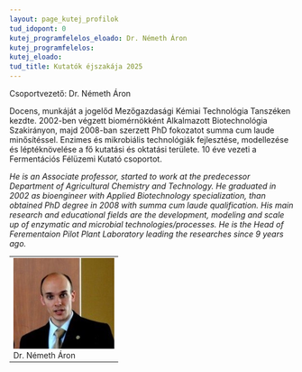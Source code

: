 ```yaml
---
layout: page_kutej_profilok
tud_idopont: 0
kutej_programfelelos_eloado: Dr. Németh Áron
kutej_programfelelos: 
kutej_eloado:
tud_title: Kutatók éjszakája 2025
---
```

Csoportvezető: Dr. Németh Áron	

Docens, munkáját a jogelőd Mezőgazdasági Kémiai Technológia Tanszéken kezdte. 2002-ben végzett biomérnökként Alkalmazott Biotechnológia Szakirányon, majd 2008-ban szerzett PhD fokozatot summa cum laude minősítéssel. Enzimes és mikrobiális technológiák fejlesztése, modellezése és léptéknövelése a fő kutatási és oktatási területe. 10 éve vezeti a Fermentációs Félüzemi Kutató csoportot.

*He is an Associate professor, started to work at the predecessor Department of Agricultural Chemistry and Technology. He graduated in 2002 as bioengineer with Applied Biotechnology specialization, than obtained PhD degree in 2008 with summa cum laude qualification. His main research and educational fields are the development, modeling and scale up of enzymatic and microbial technologies/processes. He is the Head of Ferementaion Pilot Plant Laboratory leading the researches since 9 years ago.*

 <table class="picture">
<tr>
<td>

<div class="gallery">
    <img src="images/nemeth_aron.jpg" max-width="250" max-height="200">
  <div class="desc">Dr. Németh Áron</div>
</div>

</td>
</tr>
</table>

